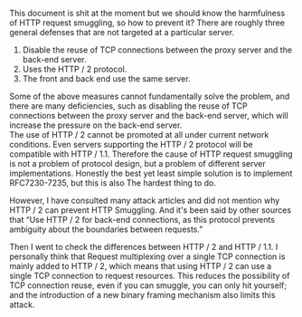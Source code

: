 This document is shit at the moment but we should know the harmfulness of HTTP request smuggling, so how to prevent it? There are roughly three general defenses that are not targeted at a particular server.    

1. Disable the reuse of TCP connections between the proxy server and the back-end server.    
2. Uses the HTTP / 2 protocol.    
3. The front and back end use the same server.    

Some of the above measures cannot fundamentally solve the problem, and there are many deficiencies, such as disabling the reuse of TCP connections between the proxy server and the back-end server, which will increase the pressure on the back-end server.       
The use of HTTP / 2 cannot be promoted at all under current network conditions. Even servers supporting the HTTP / 2 protocol will be compatible with HTTP / 1.1. Therefore the cause of HTTP request smuggling is not a problem of protocol design, but a problem of different server implementations. Honestly the best yet least simple solution is to implement RFC7230-7235, but this is also The hardest thing to do.    

However, I have consulted many attack articles and did not mention why HTTP / 2 can prevent HTTP Smuggling. And it's been said by other sources that “Use HTTP / 2 for back-end connections, as this protocol prevents ambiguity about the boundaries between requests.”   

Then I went to check the differences between HTTP / 2 and HTTP / 1.1. I personally think that Request multiplexing over a single TCP connection is mainly added to HTTP / 2, which means that using HTTP / 2 can use a single TCP connection to request resources. This reduces the possibility of TCP connection reuse, even if you can smuggle, you can only hit yourself; and the introduction of a new binary framing mechanism also limits this attack.     

